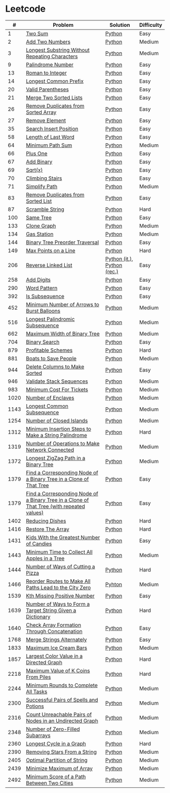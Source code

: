 # Leetcode

| #    | Problem                                                 | Solution                                                                            | Difficulty |
| ---- | ------------------------------------------------------- | ----------------------------------------------------------------------------------- | ---------- |
| 1 | [Two Sum](https://leetcode.com/problems/two-sum/) | [Python](https://github.com/rcchcz/competitive-programming/blob/main/python/two_sum.py) | Easy |
| 2 | [Add Two Numbers](https://leetcode.com/problems/add-two-numbers/) | [Python](https://github.com/rcchcz/competitive-programming/blob/main/python/add_two_numbers.py) | Medium |
| 3 | [Longest Substring Without Repeating Characters](https://leetcode.com/problems/longest-substring-without-repeating-characters/) | [Python](https://github.com/rcchcz/competitive-programming/blob/main/python/longest_substring_without_repeating_characters.py) | Medium |
| 9 | [Palindrome Number](https://leetcode.com/problems/palindrome-number/) | [Python](https://github.com/rcchcz/competitive-programming/blob/main/python/palindrome_number.py) | Easy |
| 13 | [Roman to Integer](https://leetcode.com/problems/roman-to-integer/) | [Python](https://github.com/rcchcz/competitive-programming/blob/main/python/roman_to_integer.py) | Easy |
| 14 | [Longest Common Prefix](https://leetcode.com/problems/longest-common-prefix/) | [Python](https://github.com/rcchcz/competitive-programming/blob/main/python/longest_common_prefix.py) | Easy |
| 20 | [Valid Parentheses](https://leetcode.com/problems/valid-parentheses/) | [Python](https://github.com/rcchcz/competitive-programming/blob/main/python/valid_parentheses.py) | Easy |
| 21 | [Merge Two Sorted Lists](https://leetcode.com/problems/merge-two-sorted-lists/) | [Python](https://github.com/rcchcz/competitive-programming/blob/main/python/merge_two_sorted_lists.py) | Easy |
| 26 | [Remove Duplicates from Sorted Array](https://leetcode.com/problems/remove-duplicates-from-sorted-array/) | [Python](https://github.com/rcchcz/competitive-programming/blob/main/python/remove_duplicates_from_sorted_array.py) | Easy |
| 27 | [Remove Element](https://leetcode.com/problems/remove-element/) | [Python](https://github.com/rcchcz/competitive-programming/blob/main/python/remove_element.py) | Easy |
| 35 | [Search Insert Position](https://leetcode.com/problems/search-insert-position/) | [Python](https://github.com/rcchcz/competitive-programming/blob/main/python/search_insert_position.py) | Easy |
| 58 | [Length of Last Word](https://leetcode.com/problems/length-of-last-word/) | [Python](https://github.com/rcchcz/competitive-programming/blob/main/python/length_of_last_word.py) | Easy |
| 64 | [Minimum Path Sum](https://leetcode.com/problems/minimum-path-sum/) | [Python](https://github.com/rcchcz/competitive-programming/blob/main/python/minimum_path_sum.py) | Medium |
| 66 | [Plus One](https://leetcode.com/problems/plus-one/) | [Python](https://github.com/rcchcz/competitive-programming/blob/main/python/plus_one.py) | Easy |
| 67 | [Add Binary](https://leetcode.com/problems/add-binary/) | [Python](https://github.com/rcchcz/competitive-programming/blob/main/python/add_binary.py) | Easy       |
| 69 | [Sqrt(x)](https://leetcode.com/problems/sqrtx/) | [Python](https://github.com/rcchcz/competitive-programming/blob/main/python/sqrtx.py) | Easy |
| 70 | [Climbing Stairs](https://leetcode.com/problems/climbing-stairs/) | [Python](https://github.com/rcchcz/competitive-programming/blob/main/python/climbing_stairs.py) | Easy |
| 71 | [Simplify Path](https://leetcode.com/problems/simplify-path/) | [Python](https://github.com/rcchcz/competitive-programming/blob/main/python/simplify_path.py) | Medium |
| 83 | [Remove Duplicates from Sorted List](https://leetcode.com/problems/remove-duplicates-from-sorted-list/) | [Python](https://github.com/rcchcz/competitive-programming/blob/main/python/remove_duplicates_from_sorted_list.py) | Easy |
| 87   | [Scramble String](https://leetcode.com/problems/scramble-string/) | [Python](https://github.com/rcchcz/competitive-programming/blob/main/python/scramble_string.py) | Hard |
| 100 | [Same Tree](https://leetcode.com/problems/same-tree/) | [Python](https://github.com/rcchcz/competitive-programming/blob/main/python/same_tree.py) | Easy |
| 133 | [Clone Graph](https://leetcode.com/problems/clone-graph/) | [Python](https://github.com/rcchcz/competitive-programming/blob/main/python/clone_graph.py) | Medium |
| 134 | [Gas Station](https://leetcode.com/problems/gas-station/) | [Python](https://github.com/rcchcz/competitive-programming/blob/main/python/gas_station.py) | Medium |
| 144 | [Binary Tree Preorder Traversal](https://leetcode.com/problems/binary-tree-preorder-traversal/) | [Python](https://github.com/rcchcz/competitive-programming/blob/main/python/binary_tree_preorder_traversal.py) | Easy |
| 149 | [Max Points on a Line](https://leetcode.com/problems/max-points-on-a-line/) | [Python](https://github.com/rcchcz/competitive-programming/blob/main/python/max_points_on_a_line.py) | Hard |
| 206 | [Reverse Linked List](https://leetcode.com/problems/reverse-linked-list/) | [Python (it.)](https://github.com/rcchcz/competitive-programming/blob/main/python/reverse_linked_list_it.py), [Python (rec.)](https://github.com/rcchcz/competitive-programming/blob/main/python/reverse_linked_list_rec.py) | Easy |
| 258 | [Add Digits](https://leetcode.com/problems/add-digits/) | [Python](https://github.com/rcchcz/competitive-programming/blob/main/python/add_digits.py) | Easy       |
| 290 | [Word Pattern](https://leetcode.com/problems/word-pattern/) |  [Python](https://github.com/rcchcz/competitive-programming/blob/main/python/word_pattern.py) | Easy |
| 392 | [Is Subsequence](https://leetcode.com/problems/is-subsequence/) | [Python](https://github.com/rcchcz/competitive-programming/blob/main/python/is_subsequence.py) | Easy |
| 452 | [Minimum Number of Arrows to Burst Balloons](https://github.com/rcchcz/competitive-programming/blob/main/python/minimum_number_of_arrows_to_burst_balloons.py) | [Python](https://github.com/rcchcz/competitive-programming/blob/main/python/minimum_number_of_arrows_to_burst_balloons.py) | Medium |
| 516 | [Longest Palindromic Subsequence](https://leetcode.com/problems/longest-palindromic-subsequence/) | [Python](https://github.com/rcchcz/competitive-programming/blob/main/python/longest_palindromic_subsequence.py) | Medium |
| 662 | [Maximum Width of Binary Tree](https://leetcode.com/problems/maximum-width-of-binary-tree/) | [Python](https://github.com/rcchcz/competitive-programming/blob/main/python/maximum_width_of_binary_tree.py) | Medium |
| 704 | [Binary Search](https://leetcode.com/problems/binary-search/) | [Python](https://github.com/rcchcz/competitive-programming/blob/main/python/binary_search.py) | Easy |
| 879 | [Profitable Schemes](https://leetcode.com/problems/profitable-schemes/) | [Python](https://github.com/rcchcz/competitive-programming/blob/main/python/profitable_schemes.py) | Hard |
| 881 | [Boats to Save People](https://leetcode.com/problems/boats-to-save-people/) | [Python](https://github.com/rcchcz/competitive-programming/blob/main/python/boats_to_save_people.py) | Medium |
| 944 | [Delete Columns to Make Sorted](https://leetcode.com/problems/delete-columns-to-make-sorted/) | [Python](https://github.com/rcchcz/competitive-programming/blob/main/python/delete_columns_to_make_sorted.py) | Easy |
| 946 | [Validate Stack Sequences](https://leetcode.com/problems/validate-stack-sequences/) | [Python](https://github.com/rcchcz/competitive-programming/blob/main/python/validate_stack_sequences.py) | Medium |
| 983 | [Minimum Cost For Tickets](https://leetcode.com/problems/minimum-cost-for-tickets/) | [Python](https://github.com/rcchcz/competitive-programming/blob/main/python/minimum_cost_for_tickets.py) | Medium |
| 1020 | [Number of Enclaves](https://leetcode.com/problems/number-of-enclaves/) | [Python](https://github.com/rcchcz/competitive-programming/blob/main/python/number_of_enclaves.py) | Medium |
| 1143 | [Longest Common Subsequence](https://leetcode.com/problems/longest-common-subsequence/) | [Python](https://github.com/rcchcz/competitive-programming/blob/main/python/longest_common_subsequence.py) | Medium |
| 1254 | [Number of Closed Islands](https://leetcode.com/problems/number-of-closed-islands/) | [Python](https://github.com/rcchcz/competitive-programming/blob/main/python/number_of_closed_islands.py) | Medium |
| 1312 | [Minimum Insertion Steps to Make a String Palindrome](https://leetcode.com/problems/minimum-insertion-steps-to-make-a-string-palindrome/) | [Python](https://github.com/rcchcz/competitive-programming/blob/main/python/minimum_insertion_steps_to_make_a_string_palindrome.py) | Hard |
| 1319 | [Number of Operations to Make Network Connected](https://leetcode.com/problems/number-of-operations-to-make-network-connected/description/) | [Python](https://github.com/rcchcz/competitive-programming/blob/main/python/number_of_operations_to_make_network_connected.py) | Medium |
| 1372 | [Longest ZigZag Path in a Binary Tree](https://leetcode.com/problems/longest-zigzag-path-in-a-binary-tree/) | [Python](https://github.com/rcchcz/competitive-programming/blob/main/python/longest_zigzag_path_in_a_binary_tree.py) | Medium |
| 1379 | [Find a Corresponding Node of a Binary Tree in a Clone of That Tree](https://leetcode.com/problems/find-a-corresponding-node-of-a-binary-tree-in-a-clone-of-that-tree/) | [Python](https://github.com/rcchcz/competitive-programming/blob/main/python/find_a_corresponding_node_of_a_binary_tree_in_a_clone_of_that_tree.py) | Easy |
| 1379 | [Find a Corresponding Node of a Binary Tree in a Clone of That Tree (with repeated values)](https://leetcode.com/problems/find-a-corresponding-node-of-a-binary-tree-in-a-clone-of-that-tree/) | [Python](https://github.com/rcchcz/competitive-programming/blob/main/python/find_a_corresponding_node_of_a_binary_tree_in_a_clone_of_that_tree_with_rep.py) | Easy |
| 1402 | [Reducing Dishes](https://leetcode.com/problems/reducing-dishes/) |  [Python](https://github.com/rcchcz/competitive-programming/blob/main/python/reducing_dishes.py) | Hard |
| 1416 | [Restore The Array](https://leetcode.com/problems/restore-the-array/) | [Python](https://github.com/rcchcz/competitive-programming/blob/main/python/restore_the_array.py) | Hard |
| 1431 | [Kids With the Greatest Number of Candies](https://leetcode.com/problems/kids-with-the-greatest-number-of-candies/) | [Python](https://github.com/rcchcz/competitive-programming/blob/main/python/kids_with_the_greatest_number_of_candies.py) | Easy |
| 1443 | [Minimum Time to Collect All Apples in a Tree](https://leetcode.com/problems/minimum-time-to-collect-all-apples-in-a-tree/) | [Python](https://github.com/rcchcz/competitive-programming/blob/main/python/minimum_time_to_collect_all_apples_in_a_tree.py) | Medium |
| 1444 | [Number of Ways of Cutting a Pizza](https://leetcode.com/problems/number-of-ways-of-cutting-a-pizza/) | [Python](https://github.com/rcchcz/competitive-programming/blob/main/python/number_of_ways_of_cutting_a_pizza.py) | Hard |
| 1466 | [Reorder Routes to Make All Paths Lead to the City Zero](https://leetcode.com/problems/reorder-routes-to-make-all-paths-lead-to-the-city-zero/) | [Pyhton](https://github.com/rcchcz/competitive-programming/blob/main/python/reorder_routes_to_make_all_paths_lead_to_the_city_zero.py) | Medium |
| 1539 | [Kth Missing Positive Number](https://leetcode.com/problems/kth-missing-positive-number/) | [Python](https://github.com/rcchcz/competitive-programming/blob/main/python/kth_missing_positive_number.py) | Easy |
| 1639 | [Number of Ways to Form a Target String Given a Dictionary](https://leetcode.com/problems/number-of-ways-to-form-a-target-string-given-a-dictionary/) | [Python](https://github.com/rcchcz/competitive-programming/blob/main/python/number_of_ways_to_form_a_target_string_given_a_dictionary.py) | Hard |
| 1640 | [Check Array Formation Through Concatenation](https://leetcode.com/problems/check-array-formation-through-concatenation/) | [Python](https://github.com/rcchcz/competitive-programming/blob/main/python/check_array_formation_through_concatenation.py) | Easy |
| 1768 | [Merge Strings Alternately](https://leetcode.com/problems/merge-strings-alternately/) | [Python](https://github.com/rcchcz/competitive-programming/blob/main/python/merge_strings_alternately.py) | Easy |
| 1833 | [Maximum Ice Cream Bars](https://leetcode.com/problems/maximum-ice-cream-bars/) | [Python](https://github.com/rcchcz/competitive-programming/blob/main/python/maximum_ice_cream_bars.py) | Medium |
| 1857 | [Largest Color Value in a Directed Graph](https://leetcode.com/problems/largest-color-value-in-a-directed-graph/) | [Python](https://github.com/rcchcz/competitive-programming/blob/main/python/largest_color_value_in_a_directed_graph.py) | Hard |
| 2218 | [Maximum Value of K Coins From Piles](https://leetcode.com/problems/maximum-value-of-k-coins-from-piles/) | [Python](https://github.com/rcchcz/competitive-programming/blob/main/python/maximum_value_of_k_coins_from_piles.py) | Hard |
| 2244 | [Minimum Rounds to Complete All Tasks](https://leetcode.com/problems/minimum-rounds-to-complete-all-tasks/) | [Python](https://github.com/rcchcz/competitive-programming/blob/main/python/minimum_rounds_to_complete_all_tasks.py) | Medium |
| 2300 | [Successful Pairs of Spells and Potions](https://leetcode.com/problems/successful-pairs-of-spells-and-potions/) | [Python](https://github.com/rcchcz/competitive-programming/blob/main/python/successful_pairs_of_spells_and_potions.py) | Medium |
| 2316 | [Count Unreachable Pairs of Nodes in an Undirected Graph](https://leetcode.com/problems/count-unreachable-pairs-of-nodes-in-an-undirected-graph/) | [Python](https://github.com/rcchcz/competitive-programming/blob/main/python/count_unreachable_pairs_of_nodes_in_an_undirected_graph.py) | Medium |
| 2348 | [Number of Zero-Filled Subarrays](https://leetcode.com/problems/number-of-zero-filled-subarrays/) | [Python](https://github.com/rcchcz/competitive-programming/blob/main/python/number_of_zero_filled_subarrays.py) | Medium |
| 2360 | [Longest Cycle in a Graph](https://leetcode.com/problems/longest-cycle-in-a-graph/description/) | [Python](https://github.com/rcchcz/competitive-programming/blob/main/python/longest_cycle_in_a_graph.py) | Hard |
| 2390 | [Removing Stars From a String](https://leetcode.com/problems/removing-stars-from-a-string/) | [Python](https://github.com/rcchcz/competitive-programming/blob/main/python/removing_stars_from_a_string.py) | Medium |
| 2405 | [Optimal Partition of String](https://leetcode.com/problems/optimal-partition-of-string/) | [Python](https://github.com/rcchcz/competitive-programming/blob/main/python/optimal_partition_of_string.py) | Medium |
| 2439 | [Minimize Maximum of Array](https://leetcode.com/problems/minimize-maximum-of-array/) | [Python](https://github.com/rcchcz/competitive-programming/blob/main/python/minimize_maximum_of_array.py) | Medium |
| 2492 | [Minimum Score of a Path Between Two Cities](https://leetcode.com/problems/minimum-score-of-a-path-between-two-cities/description/) | [Python](https://github.com/rcchcz/competitive-programming/blob/main/python/minimum_score_of_a_path_between_two_cities.py) | Medium |
